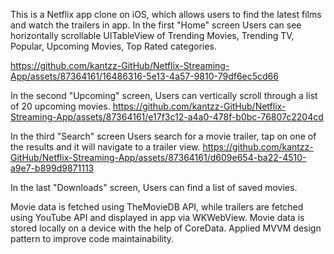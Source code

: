 This is a Netflix app clone on iOS, which allows users to find the latest films and watch the trailers in app. 
In the first "Home" screen Users can see horizontally scrollable UITableView of Trending Movies, Trending TV, Popular, Upcoming Movies, Top Rated categories.


https://github.com/kantzz-GitHub/Netflix-Streaming-App/assets/87364161/16486316-5e13-4a57-9810-79df6ec5cd66


In the second "Upcoming" screen, Users can vertically scroll through a list of 20 upcoming movies. 
https://github.com/kantzz-GitHub/Netflix-Streaming-App/assets/87364161/e17f3c12-a4a0-478f-b0bc-76807c2204cd

In the third "Search" screen Users search for a movie trailer, tap on one of the results and it will navigate to a trailer view.
https://github.com/kantzz-GitHub/Netflix-Streaming-App/assets/87364161/d609e654-ba22-4510-a9e7-b899d9871113


In the last "Downloads" screen, Users can find a list of saved movies.

Movie data is fetched using TheMovieDB API, while trailers are fetched using YouTube API and displayed in app via WKWebView.
Movie data is stored locally on a device with the help of CoreData.
Applied MVVM design pattern to improve code maintainability.

